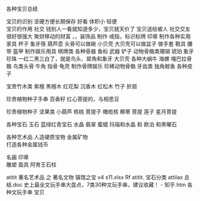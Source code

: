 各种宝贝总结



宝贝的识别
坚硬方便长期保存  好看
 体积小 轻便  
宝贝的作用
社交 钱别人一看就知道多少，宝贝就天价了
宝贝送给被人 社交交友很好很强大
聚财移动的财富   ，，装饰品
制作 戒指，标识标牌 印章
制作各种实用家具 杯子  象牙筷 葫芦壶
头骨可以做碗  小贝壳
大贝壳可以做盆子
做手套 鞋具 腰带  盔甲
制作娱乐用具 棋牌类
各种骨器 鱼标 武器  铲子
动物骨骼类珊瑚  琥珀 象牙   珍珠
一红二黑三白了，就是鸟头、犀角和象牙
大贝壳  各种大蜗牛 海螺
嘎巴拉骨骼 鸟类头骨    牛角 指骨 龟壳 
制作骨牌娱乐
珍稀动物骨骼   牙齿类
独角鲸鱼
各种皮子

宝贵竹木类
紫檀 黑檀木 红花梨 沉香木 红松木
竹子 折扇

珍贵植物种子手串
百香籽 红心菩提的，与相思豆


珍贵植物种子 坚果类 小葫芦
核桃   菩提子 橄榄核 椰蒂 菩提 莲子
星月菩提

各种宝石 玉石
蓝绿红青宝石  水晶  翡翠  蜜蜡
玛瑙和水晶 和 欧泊 和黑曜石

各种艺术品 人造硬质宝物
金属矿物  
打造各种金属钱币

名画  印章  
雕塑 面具  阿育王石柱

atitit 著名艺术品 之  著名文物 镇馆之宝 v4 s11.xlsx
Rf
atitit.    宝石分类  attilax  总结.doc
史上最全文玩手串大盘点，7类30种文玩手串，建议收藏！ - 知乎.htm
各种文玩手串 宝贝


